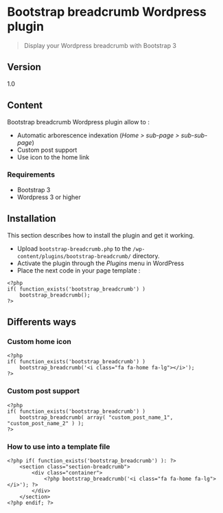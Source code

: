 # Bootstrap breadcrumb Wordpress plugin

> Display your Wordpress breadcrumb with Bootstrap 3

## Version
1.0

## Content

Bootstrap breadcrumb Wordpress plugin allow to :

* Automatic arborescence indexation (*Home > sub-page > sub-sub-page*)
* Custom post support
* Use icon to the home link

### Requirements

* Bootstrap 3
* Wordpress 3 or higher

## Installation

This section describes how to install the plugin and get it working.

* Upload ```bootstrap-breadcrumb.php``` to the ```/wp-content/plugins/bootstrap-breadcrumb/``` directory.
* Activate the plugin through the *Plugins* menu in WordPress
* Place the next code in your page template :
```
<?php 
if( function_exists('bootstrap_breadcrumb') )
	bootstrap_breadcrumb();
?>
```

## Differents ways
### Custom home icon
```
<?php 
if( function_exists('bootstrap_breadcrumb') )
	bootstrap_breadcrumb('<i class="fa fa-home fa-lg"></i>');
?>
```

### Custom post support

```
<?php 
if( function_exists('bootstrap_breadcrumb') )
	bootstrap_breadcrumb( array( "custom_post_name_1", "custom_post_name_2" ) );
?>
```

### How to use into a template file

```
<?php if( function_exists('bootstrap_breadcrumb') ): ?>
	<section class="section-breadcrumb">
		<div class="container">
			<?php bootstrap_breadcrumb('<i class="fa fa-home fa-lg"></i>'); ?>
		</div>
	</section>
<?php endif; ?>
```
